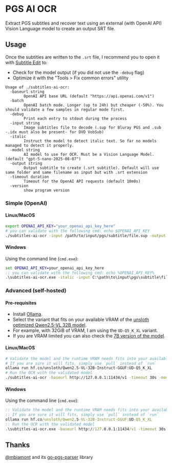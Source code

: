 # PGS AI OCR

Extract PGS subtitles and recover text using an external (with OpenAI API) Vision Language model to create an output SRT file.

## Usage

Once the subtitles are written to the `.srt` file, I recommend you to open it with [Subtitle Edit](https://github.com/SubtitleEdit/subtitleedit) to:

- Check for the model output (if you did not use the `-debug` flag)
- Optimize it with the "Tools > Fix common errors" utility

```raw
Usage of ./subtitles-ai-ocr:
  -baseurl string
        OpenAI API base URL (default "https://api.openai.com/v1")
  -batch
        OpenAI batch mode. Longer (up to 24h) but cheaper (-50%). You should validate a few samples in regular mode first.
  -debug
        Print each entry to stdout during the process
  -input string
        Image subtitles file to decode (.sup for Bluray PGS and .sub -.idx must also be present- for DVD VobSub)
  -italic
        Instruct the model to detect italic text. So far no models managed to detect it properly.
  -model string
        AI model to use for OCR. Must be a Vision Language Model. (default "gpt-5-nano-2025-08-07")
  -output string
        Output subtitle to create (.srt subtitle). Default will use same folder and same filename as input but with .srt extension
  -timeout duration
        Timeout for the OpenAI API requests (default 10m0s)
  -version
        show program version
```

### Simple (OpenAI)

#### Linux/MacOS

```bash
export OPENAI_API_KEY="your_openai_api_key_here"
# you can validate with the following cmd: echo $OPENAI_API_KEY
./subtitles-ai-ocr -input /path/to/input/pgs/subtitle/file.sup -output /path/to/output/subtitle/file.srt -debug
```

#### Windows

Using the command line (`cmd.exe`):

```bat
set OPENAI_API_KEY=your_openai_api_key_here
:: you can validate with the following cmd: echo %OPENAI_API_KEY%
.\subtitles-ai-ocr.exe -italic -input C:\path\to\input\pgs\subtitle\file.sup -output C:\path\to\output\subtitle\file.srt -debug
```

### Advanced (self-hosted)

#### Pre-requisites

* Install [Ollama](https://ollama.com/).
* Select the variant that fits on your available VRAM of the [unsloth optimized Qwen2.5-VL 32B model](https://huggingface.co/unsloth/Qwen2.5-VL-32B-Instruct-GGUF).
* For example, with 32GiB of VRAM, I am using the `UD-Q5_K_XL` variant.
* If you are VRAM limited you can also check the [7B version of the model](https://huggingface.co/unsloth/Qwen2.5-VL-7B-Instruct-GGUF).

#### Linux/MacOS

```bash
# Validate the model and the runtime VRAM needs fits into your available VRAM
# If you are sure it will fits, simply use `pull` instead of `run`
ollama run hf.co/unsloth/Qwen2.5-VL-32B-Instruct-GGUF:UD-Q5_K_XL
# Run the OCR with the validated model
./subtitles-ai-ocr -baseurl http://127.0.0.1:11434/v1 -timeout 30s -model "hf.co/unsloth/Qwen2.5-VL-32B-Instruct-GGUF:UD-Q5_K_XL" -input /path/to/input/pgs/subtitle/file.sup -output /path/to/output/subtitle/file.srt -debug
```

#### Windows

Using the command line (`cmd.exe`):

```bat
:: Validate the model and the runtime VRAM needs fits into your available VRAM
:: If you are sure it will fits, simply use `pull` instead of `run`
ollama run hf.co/unsloth/Qwen2.5-VL-32B-Instruct-GGUF:UD-Q5_K_XL
:: Run the OCR with the validated model
.\subtitles-ai-ocr.exe -baseurl http://127.0.0.1:11434/v1 -timeout 30s -model "hf.co/unsloth/Qwen2.5-VL-32B-Instruct-GGUF:UD-Q5_K_XL" -input C:\path\to\input\pgs\subtitle\file.sup -output C:\path\to\output\subtitle\file.srt -debug
```

## Thanks

[@mbiamont](https://github.com/mbiamont) and its [go-pgs-parser](https://github.com/mbiamont/go-pgs-parser) library
